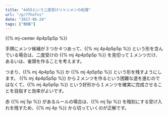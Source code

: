 ```yaml
---
title: "4455という二度受けリャンメンの処理"
url: "/p/77hofvs"
date: "2017-06-24"
tags: ["戦略"]
---
```


{{% mj-center 4p4p5p5p %}}

手牌にメンツ候補が３つか４つあって、{{% mj 4p4p5p5p %}} という形を含んでいる場合は、二度受けの {{% mj 4p4p5p5p %}} を見切って１メンツだけ、あるいは、雀頭を作ることを考えます。

つまり、{{% mj 4p4p5p %}} か {{% mj 4p5p5p %}} という形を残すようにします。
{{% mj 4p4p5p5p %}} から２メンツを作るという困難な道を進むのではなくて、{{% mj 4p5p5p %}} という好形から１メンツを確実に完成させることを目指すと効率がよいです。

赤 {{% mj 5p %}} があるルールの場合は、{{% mj 5p %}} を暗刻にする受け入れを残すため、{{% mj 4p %}} から切っていくのが正解です。



